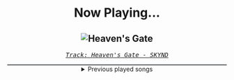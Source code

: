 <div align="center"> 
<h1>Now Playing...</h1>

![Heaven's Gate](https://i.scdn.co/image/ab67616d00001e023af5470f14861b7103b099c4)
--
_<samp><a href="https://open.spotify.com/track/4I1eGb0kMvB29zq24uPwqf">Track: Heaven's Gate - SKYND</a></samp>_

<div style="border: 1px #4B5054 solid"></div>
<details>
  <summary>
    Previous played songs
  </summary>
  <table>
    <thead>
      <tr>
        <th>
          Artist
        </th>
        <th>
          Song
        </th>
        <th>
          Link
        </th>
      </tr>
    </thead>
    <tbody>
      <tr><td>SKYND</td><td>Heaven's Gate</td><td><a href="https://open.spotify.com/track/4I1eGb0kMvB29zq24uPwqf">https://open.spotify.com/track/4I1eGb0kMvB29zq24uPwqf</a></td></tr><tr><td>Rabbit Junk</td><td>Fight Me, Erebus</td><td><a href="https://open.spotify.com/track/0tnPnPjE74YICbqe28nhn5">https://open.spotify.com/track/0tnPnPjE74YICbqe28nhn5</a></td></tr><tr><td>Coping Method</td><td>Hypomania</td><td><a href="https://open.spotify.com/track/2GaLjKFoERo2xFaheR88FQ">https://open.spotify.com/track/2GaLjKFoERo2xFaheR88FQ</a></td></tr><tr><td>SWARM</td><td>Never Ending Night</td><td><a href="https://open.spotify.com/track/6ISQAEz1lKdT8fQ0Qg3Z8d">https://open.spotify.com/track/6ISQAEz1lKdT8fQ0Qg3Z8d</a></td></tr><tr><td>Celldweller</td><td>Soul Parasites - Northlane Remix</td><td><a href="https://open.spotify.com/track/13QMMnwpB4TgxmEoTm7bEm">https://open.spotify.com/track/13QMMnwpB4TgxmEoTm7bEm</a></td></tr><tr><td>NUTRONIC</td><td>Icon</td><td><a href="https://open.spotify.com/track/1xxg1DJRlZgPRpxKJZSelI">https://open.spotify.com/track/1xxg1DJRlZgPRpxKJZSelI</a></td></tr><tr><td>Paul Udarov</td><td>Fated</td><td><a href="https://open.spotify.com/track/21L1nRE9O1A3tgrZJjthjV">https://open.spotify.com/track/21L1nRE9O1A3tgrZJjthjV</a></td></tr><tr><td>ENMY</td><td>Demon Eyes</td><td><a href="https://open.spotify.com/track/6pRDlLgArWUuOOzxmu94on">https://open.spotify.com/track/6pRDlLgArWUuOOzxmu94on</a></td></tr><tr><td>ENMY</td><td>Survive</td><td><a href="https://open.spotify.com/track/13hvvSHra1tpV2s9Pe6PDn">https://open.spotify.com/track/13hvvSHra1tpV2s9Pe6PDn</a></td></tr><tr><td>3FORCE</td><td>Abyss</td><td><a href="https://open.spotify.com/track/2OVNYceLSQLy890RxjcUDk">https://open.spotify.com/track/2OVNYceLSQLy890RxjcUDk</a></td></tr><tr><td>Paul Udarov</td><td>Heartless</td><td><a href="https://open.spotify.com/track/4laidm7QyhsId0XX3RQ8Hk">https://open.spotify.com/track/4laidm7QyhsId0XX3RQ8Hk</a></td></tr><tr><td>Essenger</td><td>Half-Life</td><td><a href="https://open.spotify.com/track/1tvFHuk4qoLouV1DYh7ieW">https://open.spotify.com/track/1tvFHuk4qoLouV1DYh7ieW</a></td></tr><tr><td>The Browning</td><td>HIVEMIND</td><td><a href="https://open.spotify.com/track/6VpkbDYcvwzeKAWNwhR1NX">https://open.spotify.com/track/6VpkbDYcvwzeKAWNwhR1NX</a></td></tr><tr><td>Raizer</td><td>Fight To Infinity</td><td><a href="https://open.spotify.com/track/6gw6s2ZKsPqGdDn7Devco3">https://open.spotify.com/track/6gw6s2ZKsPqGdDn7Devco3</a></td></tr><tr><td>Scandroid</td><td>Waste My Time</td><td><a href="https://open.spotify.com/track/3Yw27jlwvCUrYSsDjo47Pr">https://open.spotify.com/track/3Yw27jlwvCUrYSsDjo47Pr</a></td></tr><tr><td>Nouveau Arcade</td><td>Jumpsuit (feat. KJ Sawka)</td><td><a href="https://open.spotify.com/track/2l6UMKdIz4gzhqbFf1n4W9">https://open.spotify.com/track/2l6UMKdIz4gzhqbFf1n4W9</a></td></tr><tr><td>CANTERVICE</td><td>Blackout</td><td><a href="https://open.spotify.com/track/0avGifCxul1VAIrfu1KznQ">https://open.spotify.com/track/0avGifCxul1VAIrfu1KznQ</a></td></tr><tr><td>Essenger</td><td>Divine Virus</td><td><a href="https://open.spotify.com/track/5iTda1icTNQH81m8nASF8t">https://open.spotify.com/track/5iTda1icTNQH81m8nASF8t</a></td></tr><tr><td>Ashnikko</td><td>Paint The Town Blue (from the series Arcane League of Legends)</td><td><a href="https://open.spotify.com/track/0g0qfC3nAaIsfbxS29ksJx">https://open.spotify.com/track/0g0qfC3nAaIsfbxS29ksJx</a></td></tr><tr><td>Rev Theory</td><td>Way Down We Go - Slowed Down</td><td><a href="https://open.spotify.com/track/2ub73ePxyylgoewMjidlv5">https://open.spotify.com/track/2ub73ePxyylgoewMjidlv5</a></td></tr>
    </tbody>
  </table>
</details>

</div>
